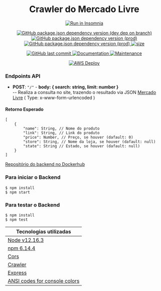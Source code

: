 <h1 align="center">Crawler do Mercado Livre</h1>

<p align="center">
<a href="https://insomnia.rest/run/?label=&uri=https://github.com/hpbonfim/Crawler-Mercado-Livre/collection.json" target="_blank">
<img src="https://insomnia.rest/images/run.svg" alt="Run in Insomnia">
</a>

<p align="center">
<a href="https://github.com/hpbonfim/Crawler-Mercado-Livre#readme">
<img alt="GitHub package.json dependency version (dev dep on branch)" src="https://img.shields.io/github/package-json/dependency-version/hpbonfim/Crawler-Mercado-Livre/dev/jest">
</a>

<a href="https://github.com/hpbonfim/Crawler-Mercado-Livre#readme">
<img alt="GitHub package.json dependency version (prod)" src="https://img.shields.io/github/package-json/dependency-version/hpbonfim/Crawler-Mercado-Livre/crawler">
</a>

<a href="https://github.com/hpbonfim/Crawler-Mercado-Livre#readme">
<img alt="GitHub package.json dependency version (prod)" src="https://img.shields.io/github/package-json/dependency-version/hpbonfim/Crawler-Mercado-Livre/express">
</a>

<a href="https://github.com/hpbonfim/Crawler-Mercado-Livre#readme">
<img alt="size" src="https://img.shields.io/github/repo-size/hpbonfim/Crawler-Mercado-Livre"/>
</a>
</p>

<p align="center">
<a href="https://github.com/hpbonfim/Crawler-Mercado-Livre/commits/master">
<img alt="GitHub last commit" src="https://img.shields.io/github/last-commit/hpbonfim/Crawler-Mercado-Livre">
</a>

<a href="https://github.com/hpbonfim/Crawler-Mercado-Livre#readme">
<img alt="Documentation" src="https://img.shields.io/badge/documentation-yes-brightgreen.svg" target="https://github.com/hpbonfim/Crawler-Mercado-Livre#readme" />
</a>

<a href="https://github.com/hpbonfim/Crawler-Mercado-Livre/graphs/commit-activity">
<img alt="Maintenance" src="https://img.shields.io/badge/Maintained%3F-yes-green.svg" target="https://github.com/hpbonfim/Crawler-Mercado-Livre#readme" />
</a>
</p>

</p>

<p align="center">
<a href="http://crawler-page.s3-website-sa-east-1.amazonaws.com/" target="_blank">
<img src="https://img.shields.io/badge/AWS%20DEPLOY-TEST%20API-success?style=for-the-badge&logo=amazon-aws" alt="AWS Deploy">
</a>



### Endpoints API


- **POST**: `"/"` - **body: { search: string, limit: number }**   
-- Realiza a consulta no site, trazendo o resultado via JSON [Mercado Livre](https://lista.mercadolivre.com.br/${search}) ( Type: x-www-form-urlencoded )

#### Retorno Esperado
```
[
    {
        "name": String, // Nome do produto
        "link": String, // Link do produto
        "price": Number, // Preço, se houver (dafault: 0)
        "store": String, // Nome da loja, se houver (dafault: null)
        "state": String // Estado, se houver (dafault: null)
    }
]
```


[Repositório do backend no Dockerhub](https://hub.docker.com/repository/docker/hpbonfim/crawler-mercadolivre)

### Para iniciar o Backend


``` 
$ npm install
$ npm start
```

### Para testar o Backend

``` 
$ npm install
$ npm test
```



|Tecnologias utilizadas  |
|---------|
|[Node v12.16.3](https://nodejs.org/en/)     |
|[npm  6.14.4](https://www.npmjs.com/)    |
|[Cors](https://www.npmjs.com/package/cors)     |
|[Crawler](https://www.npmjs.com/package/crawler)   |
|[Express](https://www.npmjs.com/package/express)   |
|[ANSI codes for console colors](https://gist.github.com/hpbonfim/d54624baaecb0e8fae3da63075c94f7a)|

